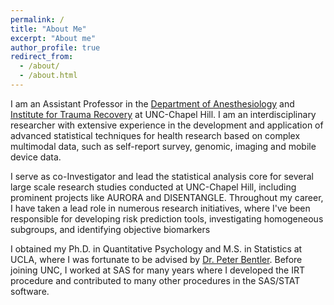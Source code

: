 ```yaml
---
permalink: /
title: "About Me"
excerpt: "About me"
author_profile: true
redirect_from: 
  - /about/
  - /about.html
---
```


I am an Assistant Professor in the [Department of Anesthesiology]((https://www.med.unc.edu/anesthesiology/directory/xinming-simon-an/)) and [Institute for Trauma Recovery](https://www.med.unc.edu/itr/) at UNC-Chapel Hill. I am an interdisciplinary researcher with extensive experience in the development and application of advanced statistical techniques for health research based on complex multimodal data, such as self-report survey, genomic, imaging and mobile device data. 

I serve as co-Investigator and lead the statistical analysis core for several large scale research studies conducted at UNC-Chapel Hill, including prominent projects like AURORA and DISENTANGLE. Throughout my career, I have taken a lead role in numerous research initiatives, where I've been responsible for developing risk prediction tools, investigating homogeneous subgroups, and identifying objective biomarkers

I obtained my Ph.D. in Quantitative Psychology and M.S. in Statistics at UCLA, where I was fortunate to be advised by [Dr. Peter Bentler](https://scholar.google.com/citations?user=esb4VbgAAAAJ&hl=en). Before joining UNC, I worked at SAS for many years where I developed the IRT procedure and contributed to many other procedures in the SAS/STAT software. 







